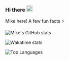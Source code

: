 
### Hi there <img src="https://raw.githubusercontent.com/MartinHeinz/MartinHeinz/master/wave.gif" width="20px">

Mike here! A few fun facts ⚡

![Mike's GitHub stats](https://github-readme-stats.vercel.app/api?username=123MwanjeMike&count_private=true&show_icons=true)

![Wakatime stats](https://github-readme-stats.vercel.app/api/wakatime?username=123MwanjeMike&v=2&layout=compact)

![Top Languages](https://github-readme-stats.vercel.app/api/top-langs/?username=123MwanjeMike&hide=jupyter%20notebook&layout=compact)

<!--
**123MwanjeMike/123MwanjeMike** is a ✨ _special_ ✨ repository because its `README.md` (this file) appears on your GitHub profile.

Here are some ideas to get you started:

- 🔭 I’m currently working on ...
- 🌱 I’m currently learning ...
- 👯 I’m looking to collaborate on ...
- 🤔 I’m looking for help with ...
- 💬 Ask me about ...
- 📫 How to reach me: ...
- 😄 Pronouns: ...
- ⚡ Fun fact: ...
-->
